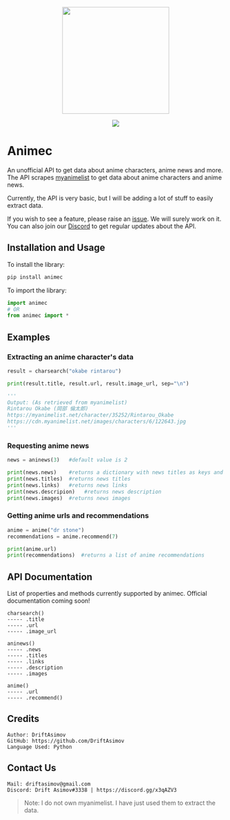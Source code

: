 <p align = "center"><img width="248" height="248" src="https://i.imgur.com/IyUybvv.png"></p>
<p align = "center"><a href = "https://discord.gg/x3qAZV3" target = "_blank"><img src = "https://discord.com/api/guilds/759396489373155338/embed.png"></a></p>

# Animec

An unofficial API to get data about anime characters, anime news and more.
The API scrapes [myanimelist](https://myanimelist.net/) to get data about anime characters and anime news.

Currently, the API is very basic, but I will be adding a lot of stuff to easily extract data.

If you wish to see a feature, please raise an [issue](https://github.com/DriftAsimov/animec). We will surely work on it.
You can also join our [Discord](https://discord.gg/x3qAZV3) to get regular updates about the API.

## Installation and Usage

To install the library:
```python
pip install animec
```

To import the library:
```python
import animec
# OR
from animec import *
```

## Examples

### Extracting an anime character's data

```python
result = charsearch("okabe rintarou")

print(result.title, result.url, result.image_url, sep="\n")

'''
Output: (As retrieved from myanimelist)
Rintarou Okabe (岡部 倫太郎)
https://myanimelist.net/character/35252/Rintarou_Okabe
https://cdn.myanimelist.net/images/characters/6/122643.jpg
'''
```

### Requesting anime news

```python
news = aninews(3)   #default value is 2

print(news.news)    #returns a dictionary with news titles as keys and values as links
print(news.titles)  #returns news titles
print(news.links)   #returns news links
print(news.descripion)   #returns news description
print(news.images)  #returns news images

```

### Getting anime urls and recommendations

```python
anime = anime("dr stone")
recommendations = anime.recommend(7)

print(anime.url)
print(recommendations)  #returns a list of anime recommendations
```

## API Documentation

List of properties and methods currently supported by animec.
Official documentation coming soon!

```
charsearch()
----- .title
----- .url
----- .image_url

aninews()
----- .news
----- .titles
----- .links
----- .description
----- .images

anime()
----- .url
----- .recommend()
```

## Credits

```
Author: DriftAsimov
GitHub: https://github.com/DriftAsimov
Language Used: Python
```

## Contact Us
```
Mail: driftasimov@gmail.com
Discord: Drift Asimov#3338 | https://discord.gg/x3qAZV3
```

> Note: I do not own myanimelist. I have just used them to extract the data.
